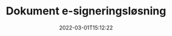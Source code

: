 ---
############################# Static ############################
layout: "product"
date: 2022-03-01T15:12:22
draft: false
#operation: 
#signaturetype: 
#fileformat: 
#productName: Java
lang: no
#productCode: java
#otherformats: 
#breadcrumb: Put  signature on  for Java
product: "Signature"
product_tag: "signature"

############################# Head ############################
head_title: ".NET, Java, Cloud APIer og nettbaserte dokumentsignaturapper"
head_description: "Få alt-i-ett dokument-e-signaturløsning for .NET, Java og skybaserte applikasjoner. Signer vanlige dokumentformater på nettet ved hjelp av enkel dra og slipp-funksjon"

############################# Header ############################
title: "Dokument e-signeringsløsning"
description: "Signer digitale dokumenter og bilder på hvilken som helst plattform ved å bruke våre fleksible APIer og appbaserte løsninger for programmerere og sluttbrukere."

############################# APIs ###############################
apis:
  enable: true

  api:
    # api loop
    - title: "GroupDocs.Signature High Code APIer inkluderer"
      link: "/signature/"
      label: "Se alle High Code APIer"
      api_product:
        # api_product loop
        - link: "/signature/net/"
          img_alt: "GroupDocs.Signature for .NET"
          image: "/signature/groupdocs-signature-net.png"
          product: "GroupDocs.Signature for"
          platform: ".NET"
          content: "Native .NET API for å legge til, søke og bekrefte de mest populære digitale signaturtypene til Microsoft Office, PDF, bilder og forskjellige andre formater i .NET-applikasjoner."

        # api_product loop
        - link: "/signature/java/"
          img_alt: "GroupDocs.Signature for Java"
          image: "/signature/groupdocs-signature-java.png"
          product: "GroupDocs.Signature for"
          platform: "Java"
          content: "Gi Java-applikasjoner mulighet til å signere et bredt spekter av dokumenter og bilder digitalt med eSignature på et hvilket som helst operativsystem med JDK installert."

        # api_product loop
        - link: "/signature/nodejs-java/"
          img_alt: "GroupDocs.Signature for Node.js via Java"
          image: "/signature/groupdocs-signature-nodejs.png"
          product: "GroupDocs.Signature for"
          platform: "Node.js"
          content: "Vår Node.js-løsning utvider forretningsapplikasjonene dine med digital signering. Sett elektroniske signaturer på populære dokumenter og bildeformater enkelt."

    # api loop
    - title: "GroupDocs.Signature Low Code APIer inkluderer"
      link: "https://products.groupdocs.cloud/signature"
      label: "Se alle lavkode-APIer"
      api_product:
        # api_product loop
        - link: "https://products.groupdocs.cloud/signature/curl"
          img_alt: "GroupDocs.Signature Cloud for cURL"
          image: "https://www.groupdocs.cloud/templates/groupdocscloud/images/sdk/272x272/groupdocs_signature-for-curl.png"
          product: "GroupDocs.Signature"
          platform: "Cloud for cURL"
          content: "Arbeid med cURL RESTful dokumentsignatur-API for å legge til og manipulere forskjellige signaturtyper i alle populære dokumentformater, inkludert PDF, Word, Excel og bilder."

        # api_product loop
        - link: "https://products.groupdocs.cloud/signature/net"
          img_alt: "GroupDocs.Signature Cloud SDK for .NET"
          image: "https://www.groupdocs.cloud/templates/groupdocscloud/images/sdk/272x272/groupdocs_signature-for-net.png"
          product: "GroupDocs.Signature"
          platform: "Cloud SDK for .NET"
          content: "Bruk e-signatur RESTful API enkelt med .NET SDK for å administrere digital signatur i en rekke dokumentformater i .NET-applikasjoner."

        # api_product loop
        - link: "https://products.groupdocs.cloud/signature/java"
          img_alt: "GroupDocs.Signature Cloud SDK for Java"
          image: "https://www.groupdocs.cloud/templates/groupdocscloud/images/sdk/272x272/groupdocs_signature-for-java.png"
          product: "GroupDocs.Signature"
          platform: "Cloud SDK for Java"
          content: "Implementer avanserte dokumentsigneringsfunksjoner i Java-applikasjonene dine med spesialdesignet dokumentsignatur-SDK for Java."

    # api loop
    - title: "GroupDocs.Signature Ingen kodeapper inkluderer"
      link: "https://products.groupdocs.app/signature"
      label: "Se alle No Code-apper"
      api_product:
        # api_product loop
        - link: "https://products.groupdocs.app/signature/total"
          img_alt: "GroupDocs.Signature Total"
          image: "https://www.aspose.cloud/templates/asposeapp/images/products/logo/aspose_signature-app.png"
          product: "GroupDocs.Signature"
          platform: "Total"
          content: "Signer Microsoft Word, Excel, PowerPoint, Visio og PDF-filer med tekst, bilde, strekkode eller QR-kode."

        # api_product loop
        - link: "https://products.groupdocs.app/signature/docx"
          img_alt: "GroupDocs.Signature DOCX"
          image: "https://www.aspose.cloud/templates/groupdocsapp/images/products/logo/groupdocs_words-app.png"
          product: "GroupDocs.Signature"
          platform: "DOCX"
          content: "Signer Word-dokumenter digitalt online direkte fra nettleseren din gratis."

        # api_product loop
        - link: "https://products.groupdocs.app/signature/pdf"
          img_alt: "GroupDocs.Signature PDF"
          image: "https://www.aspose.cloud/templates/groupdocsapp/images/products/logo/groupdocs_pdf-app.png"
          product: "GroupDocs.Signature"
          platform: "PDF"
          content: "e-signer PDF-filer med tekst, bilde eller strekkode fra en hvilken som helst nettleser."

############################# Back to top ###############################
back_to_top:
  enable: true
---